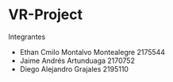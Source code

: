 # VR-Project
 
Integrantes
- Ethan Cmilo Montalvo Montealegre 2175544
- Jaime Andrés Artunduaga 2170752
- Diego Alejandro Grajales 2195110